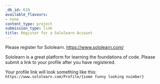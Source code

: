 ```yaml
---
_db_id: 619
available_flavours:
- none
content_type: project
submission_type: link
title: Register for a Sololearn Account
---
```


Please register for Sololearn. https://www.sololearn.com/

Sololearn is a great platform for learning the foundations of code. Please submit a link to your profile after you have registered.

Your profile link will look something like this: `https://www.sololearn.com/Profile/{some funny looking nuimber}`